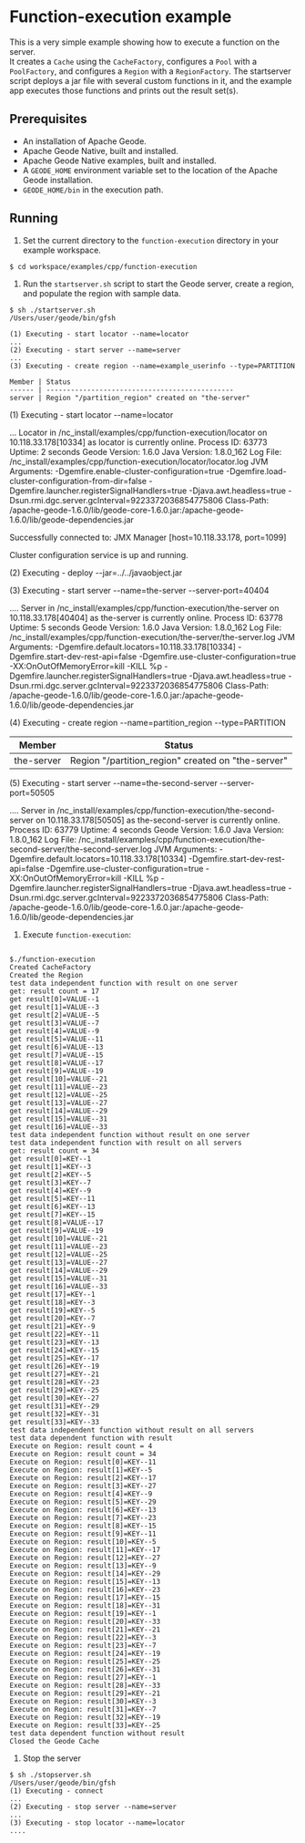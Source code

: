 # Function-execution example
This is a very simple example showing how to execute a function on the server.  
It creates a `Cache` using the `CacheFactory`, configures a `Pool` with a 
`PoolFactory`, and configures a `Region` with a `RegionFactory`.  The 
startserver script deploys a jar file with several custom functions in it, and 
the example app executes those functions and prints out the result set(s).

## Prerequisites
* An installation of Apache Geode.
* Apache Geode Native, built and installed.
* Apache Geode Native examples, built and installed.
* A `GEODE_HOME` environment variable set to the location of the Apache Geode installation.
* `GEODE_HOME/bin` in the execution path.

## Running
1. Set the current directory to the `function-execution` directory in your example workspace.

  ```
  $ cd workspace/examples/cpp/function-execution
  ```

1. Run the `startserver.sh` script to start the Geode server, create a region, and populate the region with sample data.

  ```
  $ sh ./startserver.sh
  /Users/user/geode/bin/gfsh

  (1) Executing - start locator --name=locator
  ...
  (2) Executing - start server --name=server
  ...
(3) Executing - create region --name=example_userinfo --type=PARTITION

  Member | Status
  ------ | ----------------------------------------------
  server | Region "/partition_region" created on "the-server"
  ```
(1) Executing - start locator --name=locator

...
Locator in /nc_install/examples/cpp/function-execution/locator on 10.118.33.178[10334] as locator is currently online.
Process ID: 63773
Uptime: 2 seconds
Geode Version: 1.6.0
Java Version: 1.8.0_162
Log File: /nc_install/examples/cpp/function-execution/locator/locator.log
JVM Arguments: -Dgemfire.enable-cluster-configuration=true -Dgemfire.load-cluster-configuration-from-dir=false -Dgemfire.launcher.registerSignalHandlers=true -Djava.awt.headless=true -Dsun.rmi.dgc.server.gcInterval=9223372036854775806
Class-Path: /apache-geode-1.6.0/lib/geode-core-1.6.0.jar:/apache-geode-1.6.0/lib/geode-dependencies.jar

Successfully connected to: JMX Manager [host=10.118.33.178, port=1099]

Cluster configuration service is up and running.


(2) Executing - deploy --jar=../../javaobject.jar



(3) Executing - start server --name=the-server --server-port=40404

....
Server in /nc_install/examples/cpp/function-execution/the-server on 10.118.33.178[40404] as the-server is currently online.
Process ID: 63778
Uptime: 5 seconds
Geode Version: 1.6.0
Java Version: 1.8.0_162
Log File: /nc_install/examples/cpp/function-execution/the-server/the-server.log
JVM Arguments: -Dgemfire.default.locators=10.118.33.178[10334] -Dgemfire.start-dev-rest-api=false -Dgemfire.use-cluster-configuration=true -XX:OnOutOfMemoryError=kill -KILL %p -Dgemfire.launcher.registerSignalHandlers=true -Djava.awt.headless=true -Dsun.rmi.dgc.server.gcInterval=9223372036854775806
Class-Path: /apache-geode-1.6.0/lib/geode-core-1.6.0.jar:/apache-geode-1.6.0/lib/geode-dependencies.jar


(4) Executing - create region --name=partition_region --type=PARTITION

  Member   | Status
---------- | --------------------------------------------------
the-server | Region "/partition_region" created on "the-server"


(5) Executing - start server --name=the-second-server --server-port=50505

....
Server in /nc_install/examples/cpp/function-execution/the-second-server on 10.118.33.178[50505] as the-second-server is currently online.
Process ID: 63779
Uptime: 4 seconds
Geode Version: 1.6.0
Java Version: 1.8.0_162
Log File: /nc_install/examples/cpp/function-execution/the-second-server/the-second-server.log
JVM Arguments: -Dgemfire.default.locators=10.118.33.178[10334] -Dgemfire.start-dev-rest-api=false -Dgemfire.use-cluster-configuration=true -XX:OnOutOfMemoryError=kill -KILL %p -Dgemfire.launcher.registerSignalHandlers=true -Djava.awt.headless=true -Dsun.rmi.dgc.server.gcInterval=9223372036854775806
Class-Path: /apache-geode-1.6.0/lib/geode-core-1.6.0.jar:/apache-geode-1.6.0/lib/geode-dependencies.jar
1. Execute `function-execution`:

  ```

  $./function-execution 
Created CacheFactory
Created the Region
test data independent function with result on one server
get: result count = 17
get result[0]=VALUE--1
get result[1]=VALUE--3
get result[2]=VALUE--5
get result[3]=VALUE--7
get result[4]=VALUE--9
get result[5]=VALUE--11
get result[6]=VALUE--13
get result[7]=VALUE--15
get result[8]=VALUE--17
get result[9]=VALUE--19
get result[10]=VALUE--21
get result[11]=VALUE--23
get result[12]=VALUE--25
get result[13]=VALUE--27
get result[14]=VALUE--29
get result[15]=VALUE--31
get result[16]=VALUE--33
test data independent function without result on one server
test data independent function with result on all servers
get: result count = 34
get result[0]=KEY--1
get result[1]=KEY--3
get result[2]=KEY--5
get result[3]=KEY--7
get result[4]=KEY--9
get result[5]=KEY--11
get result[6]=KEY--13
get result[7]=KEY--15
get result[8]=VALUE--17
get result[9]=VALUE--19
get result[10]=VALUE--21
get result[11]=VALUE--23
get result[12]=VALUE--25
get result[13]=VALUE--27
get result[14]=VALUE--29
get result[15]=VALUE--31
get result[16]=VALUE--33
get result[17]=KEY--1
get result[18]=KEY--3
get result[19]=KEY--5
get result[20]=KEY--7
get result[21]=KEY--9
get result[22]=KEY--11
get result[23]=KEY--13
get result[24]=KEY--15
get result[25]=KEY--17
get result[26]=KEY--19
get result[27]=KEY--21
get result[28]=KEY--23
get result[29]=KEY--25
get result[30]=KEY--27
get result[31]=KEY--29
get result[32]=KEY--31
get result[33]=KEY--33
test data independent function without result on all servers
test data dependent function with result
Execute on Region: result count = 4
Execute on Region: result count = 34
Execute on Region: result[0]=KEY--11
Execute on Region: result[1]=KEY--5
Execute on Region: result[2]=KEY--17
Execute on Region: result[3]=KEY--27
Execute on Region: result[4]=KEY--9
Execute on Region: result[5]=KEY--29
Execute on Region: result[6]=KEY--13
Execute on Region: result[7]=KEY--23
Execute on Region: result[8]=KEY--15
Execute on Region: result[9]=KEY--11
Execute on Region: result[10]=KEY--5
Execute on Region: result[11]=KEY--17
Execute on Region: result[12]=KEY--27
Execute on Region: result[13]=KEY--9
Execute on Region: result[14]=KEY--29
Execute on Region: result[15]=KEY--13
Execute on Region: result[16]=KEY--23
Execute on Region: result[17]=KEY--15
Execute on Region: result[18]=KEY--31
Execute on Region: result[19]=KEY--1
Execute on Region: result[20]=KEY--33
Execute on Region: result[21]=KEY--21
Execute on Region: result[22]=KEY--3
Execute on Region: result[23]=KEY--7
Execute on Region: result[24]=KEY--19
Execute on Region: result[25]=KEY--25
Execute on Region: result[26]=KEY--31
Execute on Region: result[27]=KEY--1
Execute on Region: result[28]=KEY--33
Execute on Region: result[29]=KEY--21
Execute on Region: result[30]=KEY--3
Execute on Region: result[31]=KEY--7
Execute on Region: result[32]=KEY--19
Execute on Region: result[33]=KEY--25
test data dependent function without result
Closed the Geode Cache  
```

1. Stop the server

  ```
  $ sh ./stopserver.sh
  /Users/user/geode/bin/gfsh
  (1) Executing - connect
  ...
  (2) Executing - stop server --name=server
  ...
  (3) Executing - stop locator --name=locator
  ....
  ```

